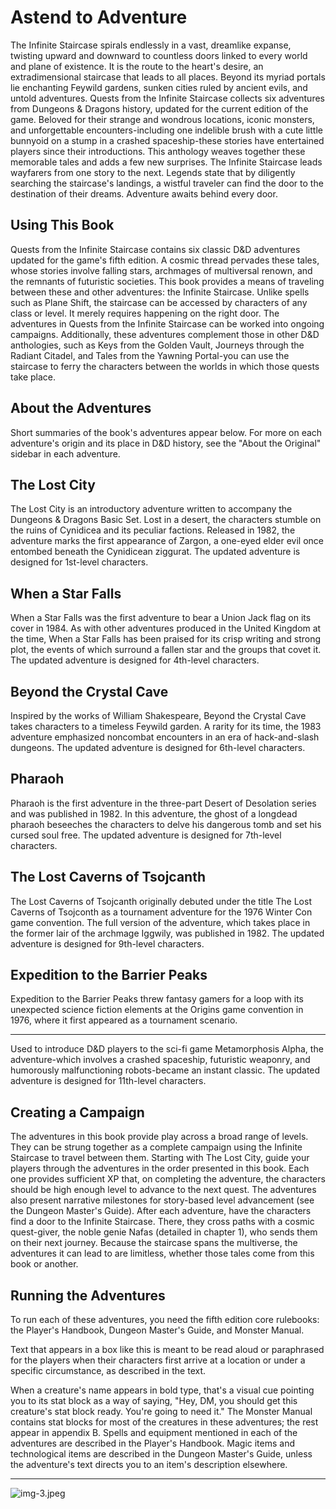 # Astend to Adventure

The Infinite Staircase spirals endlessly in a vast, dreamlike expanse, twisting upward and downward to countless doors linked to every world and plane of existence. It is the route to the heart's desire, an extradimensional staircase that leads to all places. Beyond its myriad portals lie enchanting Feywild gardens, sunken cities ruled by ancient evils, and untold adventures.
Quests from the Infinite Staircase collects six adventures from Dungeons \& Dragons history, updated for the current edition of the game. Beloved for their strange and wondrous locations, iconic monsters, and unforgettable encounters-including one indelible brush with a cute little bunnyoid on a stump in a crashed spaceship-these stories have entertained players since their introductions. This anthology weaves together these memorable tales and adds a few new surprises.
The Infinite Staircase leads wayfarers from one story to the next. Legends state that by diligently searching the staircase's landings, a wistful traveler can find the door to the destination of their dreams.
Adventure awaits behind every door.

## Using This Book

Quests from the Infinite Staircase contains six classic D\&D adventures updated for the game's fifth edition. A cosmic thread pervades these tales, whose stories involve falling stars, archmages of multiversal renown, and the remnants of futuristic societies.
This book provides a means of traveling between these and other adventures: the Infinite Staircase. Unlike spells such as Plane Shift, the staircase can be accessed by characters of any class or level. It merely requires happening on the right door.
The adventures in Quests from the Infinite Staircase can be worked into ongoing campaigns. Additionally, these adventures complement those in other D\&D anthologies, such as Keys from the Golden Vault, Journeys through the Radiant Citadel, and Tales from the Yawning Portal-you can use the staircase to ferry the characters between the worlds in which those quests take place.

## About the Adventures

Short summaries of the book's adventures appear below. For more on each adventure's origin and its place in D\&D history, see the "About the Original" sidebar in each adventure.

## The Lost City

The Lost City is an introductory adventure written to accompany the Dungeons \& Dragons Basic Set. Lost in a desert, the characters stumble on the ruins of Cynidicea and its peculiar factions. Released in 1982, the adventure marks the first appearance of Zargon, a one-eyed elder evil once entombed beneath the Cynidicean ziggurat. The updated adventure is designed for 1st-level characters.

## When a Star Falls

When a Star Falls was the first adventure to bear a Union Jack flag on its cover in 1984. As with other adventures produced in the United Kingdom at the time, When a Star Falls has been praised for its crisp writing and strong plot, the events of which surround a fallen star and the groups that covet it. The updated adventure is designed for 4th-level characters.

## Beyond the Crystal Cave

Inspired by the works of William Shakespeare, Beyond the Crystal Cave takes characters to a timeless Feywild garden. A rarity for its time, the 1983 adventure emphasized noncombat encounters in an era of hack-and-slash dungeons. The updated adventure is designed for 6th-level characters.

## Pharaoh

Pharaoh is the first adventure in the three-part Desert of Desolation series and was published in 1982. In this adventure, the ghost of a longdead pharaoh beseeches the characters to delve his dangerous tomb and set his cursed soul free. The updated adventure is designed for 7th-level characters.

## The Lost Caverns of Tsojcanth

The Lost Caverns of Tsojcanth originally debuted under the title The Lost Caverns of Tsojconth as a tournament adventure for the 1976 Winter Con game convention. The full version of the adventure, which takes place in the former lair of the archmage Iggwily, was published in 1982. The updated adventure is designed for 9th-level characters.

## Expedition to the Barrier Peaks

Expedition to the Barrier Peaks threw fantasy gamers for a loop with its unexpected science fiction elements at the Origins game convention in 1976, where it first appeared as a tournament scenario.

---

Used to introduce D\&D players to the sci-fi game Metamorphosis Alpha, the adventure-which involves a crashed spaceship, futuristic weaponry, and humorously malfunctioning robots-became an instant classic. The updated adventure is designed for 11th-level characters.

## Creating a Campaign

The adventures in this book provide play across a broad range of levels. They can be strung together as a complete campaign using the Infinite Staircase to travel between them.
Starting with The Lost City, guide your players through the adventures in the order presented in this book. Each one provides sufficient XP that, on completing the adventure, the characters should be high enough level to advance to the next quest. The adventures also present narrative milestones for story-based level advancement (see the Dungeon Master's Guide).
After each adventure, have the characters find a door to the Infinite Staircase. There, they cross paths with a cosmic quest-giver, the noble genie Nafas (detailed in chapter 1), who sends them on their next journey. Because the staircase spans the multiverse, the adventures it can lead to are limitless, whether those tales come from this book or another.

## Running the Adventures

To run each of these adventures, you need the fifth edition core rulebooks: the Player's Handbook, Dungeon Master's Guide, and Monster Manual.

Text that appears in a box like this is meant to be read aloud or paraphrased for the players when their characters first arrive at a location or under a specific circumstance, as described in the text.

When a creature's name appears in bold type, that's a visual cue pointing you to its stat block as a way of saying, "Hey, DM, you should get this creature's stat block ready. You're going to need it." The Monster Manual contains stat blocks for most of the creatures in these adventures; the rest appear in appendix B.
Spells and equipment mentioned in each of the adventures are described in the Player's Handbook. Magic items and technological items are described in the Dungeon Master's Guide, unless the adventure's text directs you to an item's description elsewhere.

---

![img-3.jpeg](Quests%20from%20the%20Infinite%20Staircase_img-3.jpeg)